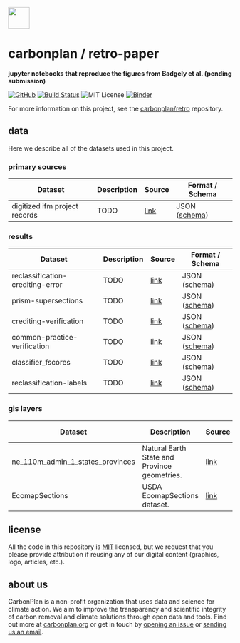 <img
  src="https://carbonplan-assets.s3.amazonaws.com/monogram/dark-small.png"
  height="48"
/>

# carbonplan / retro-paper

**jupyter notebooks that reproduce the figures from Badgely et al. (pending submission)**

[![GitHub][github-badge]][github]
[![Build Status]][actions]
![MIT License][]
[![Binder](https://mybinder.org/badge_logo.svg)](https://mybinder.org/v2/gh/carbonplan/retro-paper/main?urlpath=lab)

[github]: https://github.com/carbonplan/retro-paper
[github-badge]: https://badgen.net/badge/-/github?icon=github&label
[build status]: https://github.com/carbonplan/retro-paper/actions/workflows/main.yaml/badge.svg
[actions]: https://github.com/carbonplan/retro-paper/actions/workflows/main.yaml
[mit license]: https://badgen.net/badge/license/MIT/blue

For more information on this project, see the [carbonplan/retro](https://github.com/carbonplan/retro) repository.

## data

Here we describe all of the datasets used in this project.

### primary sources

| Dataset                       | Description | Source                                                                                              | Format / Schema   |
| ----------------------------- | ----------- | --------------------------------------------------------------------------------------------------- | ----------------- |
| digitized ifm project records | TODO        | [link](https://carbonplan.blob.core.windows.net/carbonplan-retro/projects/retro-db-light-v1.0.json) | JSON ([schema]()) |

### results

| Dataset                          | Description | Source                                                                                                          | Format / Schema   |
| -------------------------------- | ----------- | --------------------------------------------------------------------------------------------------------------- | ----------------- |
| reclassification-crediting-error | TODO        | [link](https://carbonplan.blob.core.windows.net/carbonplan-retro/results/reclassification-crediting-error.json) | JSON ([schema]()) |
| prism-supersections              | TODO        | [link](https://carbonplan.blob.core.windows.net/carbonplan-retro/arbitrage/prism-supersections/79.json)         | JSON ([schema]()) |
| crediting-verification           | TODO        | [link](https://carbonplan.blob.core.windows.net/carbonplan-retro/results/crediting-verification.json)           | JSON ([schema]()) |
| common-practice-verification     | TODO        | [link](https://carbonplan.blob.core.windows.net/carbonplan-retro/results/common-practice-verification.json)     | JSON ([schema]()) |
| classifier_fscores               | TODO        | [link](https://carbonplan.blob.core.windows.net/carbonplan-retro/reclassification/classifier_fscores.json)      | JSON ([schema]()) |
| reclassification-labels          | TODO        | [link](https://carbonplan.blob.core.windows.net/carbonplan-retro/results/reclassification-labels.json)          | JSON ([schema]()) |

### gis layers

| Dataset                          | Description                                  | Source                                                                                                            | Format / Schema |
| -------------------------------- | -------------------------------------------- | ----------------------------------------------------------------------------------------------------------------- | --------------- |
| ne_110m_admin_1_states_provinces | Natural Earth State and Province geometries. | [link](https://carbonplan.blob.core.windows.net/carbonplan-retro/ancillary/ne_110m_admin_1_states_provinces.json) | GeoJSON         |
| EcomapSections                   | USDA EcomapSections dataset.                 | [link](https://data.fs.usda.gov/geodata/edw/edw_resources/shp/S_USA.EcomapSections.zip)                           | ESRI Shapefile  |

## license

All the code in this repository is [MIT](https://choosealicense.com/licenses/mit/) licensed, but we request that you please provide attribution if reusing any of our digital content (graphics, logo, articles, etc.).

## about us

CarbonPlan is a non-profit organization that uses data and science for climate action. We aim to improve the transparency and scientific integrity of carbon removal and climate solutions through open data and tools. Find out more at [carbonplan.org](https://carbonplan.org/) or get in touch by [opening an issue](https://github.com/carbonplan/retro-paper/issues/new) or [sending us an email](mailto:hello@carbonplan.org).
